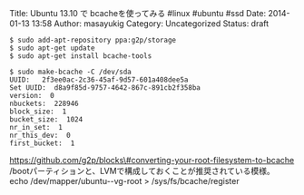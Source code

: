 Title: Ubuntu 13.10 で bcacheを使ってみる #linux #ubuntu #ssd
Date: 2014-01-13 13:58
Author: masayukig
Category: Uncategorized
Status: draft

    $ sudo add-apt-repository ppa:g2p/storage
    $ sudo apt-get update
    $ sudo apt-get install bcache-tools

    $ sudo make-bcache -C /dev/sda
    UUID:   2f3ee0ac-2c36-45af-9d57-601a408dee5a
    Set UUID:  d8a9f85d-9757-4642-867c-891cb2f358ba
    version:  0
    nbuckets:  228946
    block_size:  1
    bucket_size:  1024
    nr_in_set:  1
    nr_this_dev:  0
    first_bucket:  1

https://github.com/g2p/blocks\#converting-your-root-filesystem-to-bcache
/bootパーティションと、LVMで構成しておくことが推奨されている模様。 echo
/dev/mapper/ubuntu--vg-root &gt; /sys/fs/bcache/register
